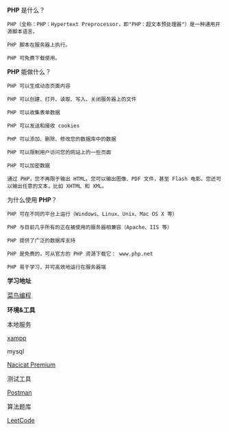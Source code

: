 ******PHP****** 是什么？

    PHP（全称：PHP：Hypertext Preprocessor，即"PHP：超文本预处理器"）是一种通用开源脚本语言。

    PHP 脚本在服务器上执行。

    PHP 可免费下载使用。


******PHP****** 能做什么？

    PHP 可以生成动态页面内容

    PHP 可以创建、打开、读取、写入、关闭服务器上的文件

    PHP 可以收集表单数据

    PHP 可以发送和接收 cookies
 
    PHP 可以添加、删除、修改您的数据库中的数据

    PHP 可以限制用户访问您的网站上的一些页面

    PHP 可以加密数据

    通过 PHP，您不再限于输出 HTML。您可以输出图像、PDF 文件，甚至 Flash 电影。您还可以输出任意的文本，比如 XHTML 和 XML。


为什么使用 ******PHP******？

    PHP 可在不同的平台上运行（Windows、Linux、Unix、Mac OS X 等）

    PHP 与目前几乎所有的正在被使用的服务器相兼容（Apache、IIS 等）

    PHP 提供了广泛的数据库支持

    PHP 是免费的，可从官方的 PHP 资源下载它： www.php.net

    PHP 易于学习，并可高效地运行在服务器端

**学习地址**

[菜鸟编程](https://www.runoob.com/php/php-tutorial.html/)

**环境&工具**

本地服务

[xampp](https://www.apachefriends.org/download.html)

mysql

[Nacicat Premium](https://www.navicat.com.cn/)

测试工具

[Postman](https://www.getpostman.com/)

算法题库

[LeetCode](https://leetcode-cn.com/problemset/all/)




